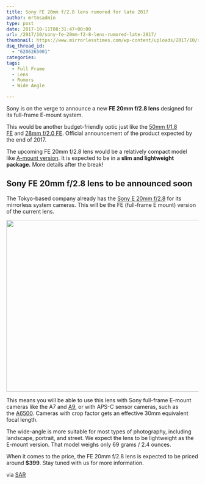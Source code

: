 ```yaml
---
title: Sony FE 20mm f/2.8 lens rumored for late 2017
author: mrtmsadmin
type: post
date: 2017-10-11T08:31:47+00:00
url: /2017/10/sony-fe-20mm-f2-8-lens-rumored-late-2017/
thumbnail: https://www.mirrorlesstimes.com/wp-content/uploads/2017/10/sony-fe-20mm-f2-8-lens-announced-soon-750x550.jpg
dsq_thread_id:
  - "6206265001"
categories:
tags:
  - Full Frame
  - Lens
  - Rumors
  - Wide Angle

---
```

Sony is on the verge to announce a new **FE 20mm f/2.8 lens** designed for its full-frame E-mount system.

This would be another budget-friendly optic just like the <a href="http://amzn.to/2xYOrBu" target="_blank" rel="nofollow noopener">50mm f/1.8 FE</a> and <a href="http://amzn.to/2yGQYxC" target="_blank" rel="nofollow noopener">28mm f/2.0 FE</a>. Official announcement of the product expected by the end of 2017.

The upcoming FE 20mm f/2.8 lens would be a relatively compact model like <a href="http://amzn.to/2gbhOXI" target="_blank" rel="nofollow noopener">A-mount version</a>. It is expected to be in a **slim and lightweight package.** More details after the break!

## Sony FE 20mm f/2.8 lens to be announced soon

The Tokyo-based company already has the <a href="http://amzn.to/2yXurOb" target="_blank" rel="nofollow noopener">Sony E 20mm f/2.8</a> for its mirrorless system cameras. This will be the FE (full-frame E mount) version of the current lens.

[<img class="aligncenter size-full wp-image-1291" src="https://i0.wp.com/www.mirrorlesstimes.com/wp-content/uploads/2017/10/sony-fe-20mm-f2-8-lens-announced-soon.jpg?resize=600%2C450&#038;ssl=1" alt="" width="600" height="450" srcset="https://i0.wp.com/www.mirrorlesstimes.com/wp-content/uploads/2017/10/sony-fe-20mm-f2-8-lens-announced-soon.jpg?w=950&ssl=1 950w, https://i0.wp.com/www.mirrorlesstimes.com/wp-content/uploads/2017/10/sony-fe-20mm-f2-8-lens-announced-soon.jpg?resize=300%2C225&ssl=1 300w, https://i0.wp.com/www.mirrorlesstimes.com/wp-content/uploads/2017/10/sony-fe-20mm-f2-8-lens-announced-soon.jpg?resize=768%2C576&ssl=1 768w, https://i0.wp.com/www.mirrorlesstimes.com/wp-content/uploads/2017/10/sony-fe-20mm-f2-8-lens-announced-soon.jpg?resize=700%2C525&ssl=1 700w" sizes="(max-width: 600px) 100vw, 600px" data-recalc-dims="1" />][1]

This means you will be able to use this lens with Sony full-frame E-mount cameras like the A7 and [A9][2], or with APS-C sensor cameras, such as the [A6500][3]. Cameras with crop factor gets an effective 30mm equivalent focal length.

The wide-angle is more suitable for most types of photography, including landscape, portrait, and street. We expect the lens to be lightweight as the E-mount version. That model weighs only 69 grams / 2.4 ounces.

When it comes to the price, the FE 20mm f/2.8 lens is expected to be priced around **$399**. Stay tuned with us for more information.

via <a href="http://www.sonyalpharumors.com/sr4-sony-will-launch-new-20mm-f2-8-fe-lens/" target="_blank" rel="nofollow noopener">SAR</a>

<div class="sharedaddy sd-sharing-enabled">
</div>

 [1]: https://i0.wp.com/www.mirrorlesstimes.com/wp-content/uploads/2017/10/sony-fe-20mm-f2-8-lens-announced-soon.jpg?ssl=1
 [2]: https://www.dailycameranews.com/2017/05/best-lenses-sony-a9/
 [3]: https://www.dailycameranews.com/2016/11/best-sony-a6500-lenses/